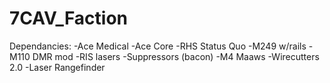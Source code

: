 # 7CAV_Faction
Dependancies:
-Ace Medical
-Ace Core
-RHS Status Quo
-M249 w/rails
-M110 DMR mod
-RIS lasers
-Suppressors (bacon)
-M4 Maaws
-Wirecutters 2.0
-Laser Rangefinder
